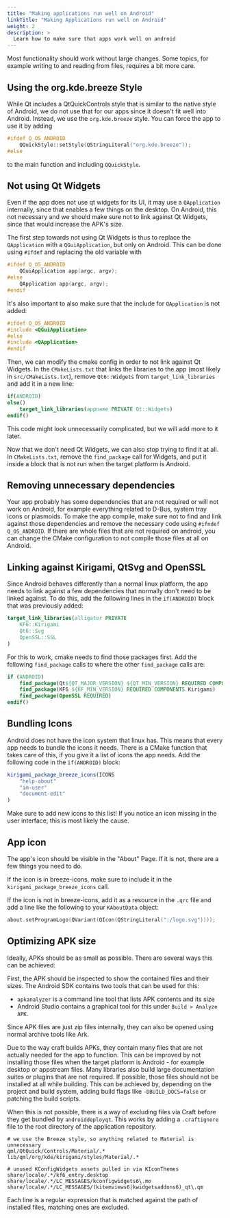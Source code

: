 ```yaml
---
title: "Making applications run well on Android"
linkTitle: "Making Applications run well on Android"
weight: 2
description: >
  Learn how to make sure that apps work well on android
---
```


Most functionality should work without large changes. Some topics, for example writing to and reading from files, requires a bit more care.

## Using the org.kde.breeze Style

While Qt includes a QtQuickControls style that is similar to the native style of Android, we do not use that for our apps since it doesn't fit well into Android. Instead, we use the `org.kde.breeze` style. You can force the app to use it by adding

```cpp
#ifdef Q_OS_ANDROID
    QQuickStyle::setStyle(QStringLiteral("org.kde.breeze"));
#else
```

to the main function and including `QQuickStyle`.

## Not using Qt Widgets

Even if the app does not use qt widgets for its UI, it may use a `QApplication` internally, since that enables a few things on the desktop.
On Android, this not necessary and we should make sure not to link against Qt Widgets, since that would increase the APK's size.

The first step towards not using Qt Widgets is thus to replace the `QApplication` with a `QGuiApplication`, but only on Android. This can be done using `#ifdef` and replacing the old variable with

```cpp
#ifdef Q_OS_ANDROID
    QGuiApplication app(argc, argv);
#else
    QApplication app(argc, argv);
#endif
```

It's also important to also make sure that the include for `QApplication` is not added:

```cpp
#ifdef Q_OS_ANDROID
#include <QGuiApplication>
#else
#include <QApplication>
#endif
```

Then, we can modify the cmake config in order to not link against Qt Widgets. In the `CMakeLists.txt` that links the libraries to the app (most likely in `src/CMakeLists.txt`), remove `Qt6::Widgets` from `target_link_libraries` and add it in a new line:

```cmake
if(ANDROID)
else()
    target_link_libraries(appname PRIVATE Qt::Widgets)
endif()
```

This code might look unnecessarily complicated, but we will add more to it later.

Now that we don't need Qt Widgets, we can also stop trying to find it at all. In `CMakeLists.txt`, remove the `find_package` call for Widgets, and put it inside a block that is not run when the target platform is Android.

## Removing unnecessary dependencies

Your app probably has some dependencies that are not required or will not work on Android, for example everything related to D-Bus, system tray icons or plasmoids. To make the app compile, make sure not to find and link against those dependencies and remove the necessary code using `#ifndef Q_OS_ANDROID`. If there are whole files that are not required on android, you can change the CMake configuration to not compile those files at all on Android.

## Linking against Kirigami, QtSvg and OpenSSL

Since Android behaves differently than a normal linux platform, the app needs to link against a few dependencies that normally don't need to be linked against.
To do this, add the following lines in the `if(ANDROID)` block that was previously added:

```cmake
target_link_libraries(alligator PRIVATE
    KF6::Kirigami
    Qt6::Svg
    OpenSSL::SSL
)
```

For this to work, cmake needs to find those packages first. Add the following `find_package` calls to where the other `find_package` calls are:

```cmake
if (ANDROID)
    find_package(Qt${QT_MAJOR_VERSION} ${QT_MIN_VERSION} REQUIRED COMPONENTS Svg)
    find_package(KF6 ${KF_MIN_VERSION} REQUIRED COMPONENTS Kirigami)
    find_package(OpenSSL REQUIRED)
endif()
```

## Bundling Icons

Android does not have the icon system that linux has. This means that every app needs to bundle the icons it needs. There is a CMake function that takes care of this, if you give it a list of icons the app needs.
Add the following code in the `if(ANDROID)` block:

```cmake
kirigami_package_breeze_icons(ICONS
    "help-about"
    "im-user"
    "document-edit"
)
```

Make sure to add new icons to this list! If you notice an icon missing in the user interface, this is most likely the cause.

## App icon

The app's icon should be visible in the "About" Page. If it is not, there are a few things you need to do.

If the icon is in breeze-icons, make sure to include it in the `kirigami_package_breeze_icons` call.

If the icon is not in breeze-icons, add it as a resource in the `.qrc` file and add a line like the following to your `KAboutData` object:

```cpp
about.setProgramLogo(QVariant(QIcon(QStringLiteral(":/logo.svg"))));
```

## Optimizing APK size

Ideally, APKs should be as small as possible. There are several ways this can be achieved:

First, the APK should be inspected to show the contained files and their sizes. The Android SDK contains two tools that can be used for this:

- `apkanalyzer` is a command line tool that lists APK contents and its size
- Android Studio contains a graphical tool for this under `Build > Analyze APK`.

Since APK files are just zip files internally, they can also be opened using normal archive tools like Ark.

Due to the way craft builds APKs, they contain many files that are not actually needed for the app to function. This can be improved by not installing those files when the target platform is Android - for example desktop or appstream files. Many libraries also build large documentation suites or plugins that are not required. If possible, those files should not be installed at all while building. This can be achieved by, depending on the project and build system, adding build flags like `-DBUILD_DOCS=false` or patching the build scripts.

When this is not possible, there is a way of excluding files via Craft before they get bundled by `androiddeployqt`. This works by adding a `.craftignore` file to the root directory of
the application repository.

```
# we use the Breeze style, so anything related to Material is unnecessary
qml/QtQuick/Controls/Material/.*
lib/qml/org/kde/kirigami/styles/Material/.*

# unused KConfigWidgets assets pulled in via KIconThemes
share/locale/.*/kf6_entry.desktop
share/locale/.*/LC_MESSAGES/kconfigwidgets6\.mo
share/locale/.*/LC_MESSAGES/(kitemviews6|kwidgetsaddons6)_qt\.qm
```

Each line is a regular expression that is matched against the path of installed files, matching ones are excluded.
